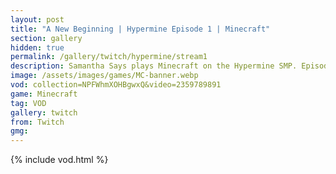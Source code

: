 ```yaml
---
layout: post
title: "A New Beginning | Hypermine Episode 1 | Minecraft"
section: gallery
hidden: true
permalink: /gallery/twitch/hypermine/stream1
description: Samantha Says plays Minecraft on the Hypermine SMP. Episode 1.
image: /assets/images/games/MC-banner.webp
vod: collection=NPFWhmXOHBgwxQ&video=2359789891
game: Minecraft
tag: VOD
gallery: twitch
from: Twitch
gmg:
---
```

{% include vod.html %}